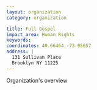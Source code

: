 ```yaml
---
layout: organization
category: organization

title: Full Gospel
impact_area: Human Rights
keywords: 
coordinates: 40.66464,-73.95657
address: |
  131 Sullivan Place
  Brooklyn NY 11225
---
```

Organization's overview

